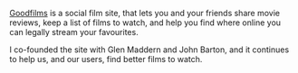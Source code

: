 [Goodfilms](http://goodfil.ms) is a social film site, that lets you and your friends share movie reviews, keep a list of films to watch, and help you find where online you can legally stream your favourites.

I co-founded the site with Glen Maddern and John Barton, and it continues to help us, and our users, find better films to watch.
